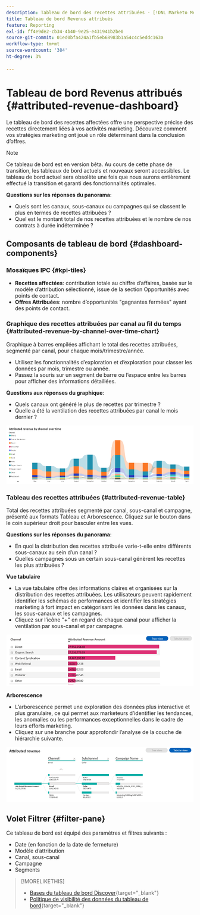 ```yaml
---
description: Tableau de bord des recettes attribuées - [!DNL Marketo Measure] - Produit
title: Tableau de bord Revenus attribués
feature: Reporting
exl-id: ff4e9de2-cb34-4b40-9e25-e431941b2be0
source-git-commit: 01ed0bfa424a1fb5eb68983b1a54c4c5eddc163a
workflow-type: tm+mt
source-wordcount: '384'
ht-degree: 3%

---
```


# Tableau de bord Revenus attribués {#attributed-revenue-dashboard}

Le tableau de bord des recettes affectées offre une perspective précise des recettes directement liées à vos activités marketing. Découvrez comment vos stratégies marketing ont joué un rôle déterminant dans la conclusion d’offres.

>[!NOTE]
>
>Ce tableau de bord est en version bêta. Au cours de cette phase de transition, les tableaux de bord actuels et nouveaux seront accessibles. Le tableau de bord actuel sera obsolète une fois que nous aurons entièrement effectué la transition et garanti des fonctionnalités optimales.

**Questions sur les réponses du panorama**:

* Quels sont les canaux, sous-canaux ou campagnes qui se classent le plus en termes de recettes attribuées ?
* Quel est le montant total de nos recettes attribuées et le nombre de nos contrats à durée indéterminée ?

## Composants de tableau de bord {#dashboard-components}

### Mosaïques IPC {#kpi-tiles}

* **Recettes affectées**: contribution totale au chiffre d’affaires, basée sur le modèle d’attribution sélectionné, issue de la section Opportunités avec points de contact.
* **Offres Attribuées**: nombre d’opportunités &quot;gagnantes fermées&quot; ayant des points de contact.

### Graphique des recettes attribuées par canal au fil du temps {#attributed-revenue-by-channel-over-time-chart}

Graphique à barres empilées affichant le total des recettes attribuées, segmenté par canal, pour chaque mois/trimestre/année.

* Utilisez les fonctionnalités d’exploration et d’exploration pour classer les données par mois, trimestre ou année.
* Passez la souris sur un segment de barre ou l’espace entre les barres pour afficher des informations détaillées.

**Questions aux réponses du graphique**:

* Quels canaux ont généré le plus de recettes par trimestre ?
* Quelle a été la ventilation des recettes attribuées par canal le mois dernier ?

![](assets/attributed-revenue-dashboard-1.png)

### Tableau des recettes attribuées {#attributed-revenue-table}

Total des recettes attribuées segmenté par canal, sous-canal et campagne, présenté aux formats Tableau et Arborescence. Cliquez sur le bouton dans le coin supérieur droit pour basculer entre les vues.

**Questions sur les réponses du panorama**:

* En quoi la distribution des recettes attribuée varie-t-elle entre différents sous-canaux au sein d’un canal ?
* Quelles campagnes sous un certain sous-canal génèrent les recettes les plus attribuées ?

**Vue tabulaire**

* La vue tabulaire offre des informations claires et organisées sur la distribution des recettes attribuées. Les utilisateurs peuvent rapidement identifier les schémas de performances et identifier les stratégies marketing à fort impact en catégorisant les données dans les canaux, les sous-canaux et les campagnes.
* Cliquez sur l’icône &quot;+&quot; en regard de chaque canal pour afficher la ventilation par sous-canal et par campagne.

![](assets/attributed-revenue-dashboard-2.png)

**Arborescence**

* L’arborescence permet une exploration des données plus interactive et plus granulaire, ce qui permet aux marketeurs d’identifier les tendances, les anomalies ou les performances exceptionnelles dans le cadre de leurs efforts marketing.
* Cliquez sur une branche pour approfondir l’analyse de la couche de hiérarchie suivante.

![](assets/attributed-revenue-dashboard-3.png)

## Volet Filtrer {#filter-pane}

Ce tableau de bord est équipé des paramètres et filtres suivants :

* Date (en fonction de la date de fermeture)
* Modèle d’attribution
* Canal, sous-canal
* Campagne
* Segments

>[!MORELIKETHIS]
>
>* [Bases du tableau de bord Discover](/help/marketo-measure-discover-ui/dashboards/discover-dashboard-basics.md){target="_blank"}
>* [Politique de visibilité des données du tableau de bord](/help/marketo-measure-discover-ui/dashboards/dashboard-data-visibility-policy.md){target="_blank"}

